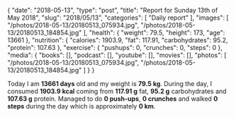 {
    "date": "2018-05-13",
    "type": "post",
    "title": "Report for Sunday 13th of May 2018",
    "slug": "2018\/05\/13",
    "categories": [
        "Daily report"
    ],
    "images": [
        "\/photos\/2018-05-13\/20180513_075934.jpg",
        "\/photos\/2018-05-13\/20180513_184854.jpg"
    ],
    "health": {
        "weight": 79.5,
        "height": 173,
        "age": 13661
    },
    "nutrition": {
        "calories": 1903.9,
        "fat": 117.91,
        "carbohydrates": 95.2,
        "protein": 107.63
    },
    "exercise": {
        "pushups": 0,
        "crunches": 0,
        "steps": 0
    },
    "media": {
        "books": [],
        "podcast": [],
        "youtube": [],
        "movies": [],
        "photos": [
            "\/photos\/2018-05-13\/20180513_075934.jpg",
            "\/photos\/2018-05-13\/20180513_184854.jpg"
        ]
    }
}

Today I am <strong>13661 days</strong> old and my weight is <strong>79.5 kg</strong>. During the day, I consumed <strong>1903.9 kcal</strong> coming from <strong>117.91 g</strong> fat, <strong>95.2 g</strong> carbohydrates and <strong>107.63 g</strong> protein. Managed to do <strong>0 push-ups</strong>, <strong>0 crunches</strong> and walked <strong>0 steps</strong> during the day which is approximately <strong>0 km</strong>.